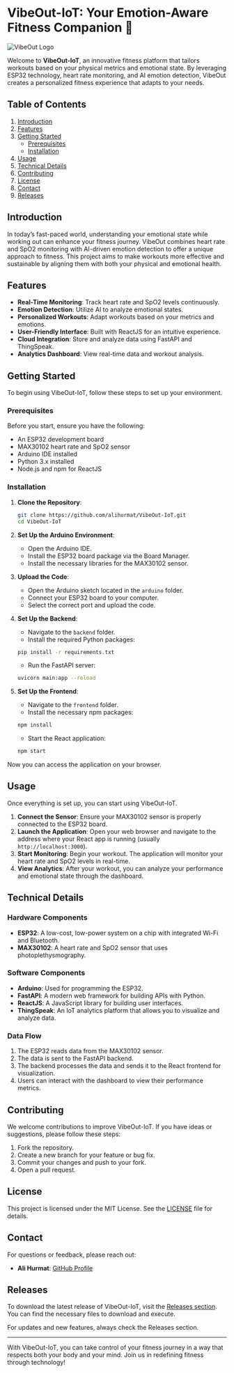 # VibeOut-IoT: Your Emotion-Aware Fitness Companion 🌟

![VibeOut Logo](https://img.shields.io/badge/VibeOut-IoT-brightgreen)

Welcome to **VibeOut-IoT**, an innovative fitness platform that tailors workouts based on your physical metrics and emotional state. By leveraging ESP32 technology, heart rate monitoring, and AI emotion detection, VibeOut creates a personalized fitness experience that adapts to your needs.

## Table of Contents

1. [Introduction](#introduction)
2. [Features](#features)
3. [Getting Started](#getting-started)
   - [Prerequisites](#prerequisites)
   - [Installation](#installation)
4. [Usage](#usage)
5. [Technical Details](#technical-details)
6. [Contributing](#contributing)
7. [License](#license)
8. [Contact](#contact)
9. [Releases](#releases)

## Introduction

In today’s fast-paced world, understanding your emotional state while working out can enhance your fitness journey. VibeOut combines heart rate and SpO2 monitoring with AI-driven emotion detection to offer a unique approach to fitness. This project aims to make workouts more effective and sustainable by aligning them with both your physical and emotional health.

## Features

- **Real-Time Monitoring**: Track heart rate and SpO2 levels continuously.
- **Emotion Detection**: Utilize AI to analyze emotional states.
- **Personalized Workouts**: Adapt workouts based on your metrics and emotions.
- **User-Friendly Interface**: Built with ReactJS for an intuitive experience.
- **Cloud Integration**: Store and analyze data using FastAPI and ThingSpeak.
- **Analytics Dashboard**: View real-time data and workout analysis.

## Getting Started

To begin using VibeOut-IoT, follow these steps to set up your environment.

### Prerequisites

Before you start, ensure you have the following:

- An ESP32 development board
- MAX30102 heart rate and SpO2 sensor
- Arduino IDE installed
- Python 3.x installed
- Node.js and npm for ReactJS

### Installation

1. **Clone the Repository**:

   ```bash
   git clone https://github.com/alihurmat/VibeOut-IoT.git
   cd VibeOut-IoT
   ```

2. **Set Up the Arduino Environment**:

   - Open the Arduino IDE.
   - Install the ESP32 board package via the Board Manager.
   - Install the necessary libraries for the MAX30102 sensor.

3. **Upload the Code**:

   - Open the Arduino sketch located in the `arduino` folder.
   - Connect your ESP32 board to your computer.
   - Select the correct port and upload the code.

4. **Set Up the Backend**:

   - Navigate to the `backend` folder.
   - Install the required Python packages:

   ```bash
   pip install -r requirements.txt
   ```

   - Run the FastAPI server:

   ```bash
   uvicorn main:app --reload
   ```

5. **Set Up the Frontend**:

   - Navigate to the `frontend` folder.
   - Install the necessary npm packages:

   ```bash
   npm install
   ```

   - Start the React application:

   ```bash
   npm start
   ```

Now you can access the application on your browser.

## Usage

Once everything is set up, you can start using VibeOut-IoT. 

1. **Connect the Sensor**: Ensure your MAX30102 sensor is properly connected to the ESP32 board.
2. **Launch the Application**: Open your web browser and navigate to the address where your React app is running (usually `http://localhost:3000`).
3. **Start Monitoring**: Begin your workout. The application will monitor your heart rate and SpO2 levels in real-time.
4. **View Analytics**: After your workout, you can analyze your performance and emotional state through the dashboard.

## Technical Details

### Hardware Components

- **ESP32**: A low-cost, low-power system on a chip with integrated Wi-Fi and Bluetooth.
- **MAX30102**: A heart rate and SpO2 sensor that uses photoplethysmography.

### Software Components

- **Arduino**: Used for programming the ESP32.
- **FastAPI**: A modern web framework for building APIs with Python.
- **ReactJS**: A JavaScript library for building user interfaces.
- **ThingSpeak**: An IoT analytics platform that allows you to visualize and analyze data.

### Data Flow

1. The ESP32 reads data from the MAX30102 sensor.
2. The data is sent to the FastAPI backend.
3. The backend processes the data and sends it to the React frontend for visualization.
4. Users can interact with the dashboard to view their performance metrics.

## Contributing

We welcome contributions to improve VibeOut-IoT. If you have ideas or suggestions, please follow these steps:

1. Fork the repository.
2. Create a new branch for your feature or bug fix.
3. Commit your changes and push to your fork.
4. Open a pull request.

## License

This project is licensed under the MIT License. See the [LICENSE](LICENSE) file for details.

## Contact

For questions or feedback, please reach out:

- **Ali Hurmat**: [GitHub Profile](https://github.com/alihurmat)

## Releases

To download the latest release of VibeOut-IoT, visit the [Releases section](https://github.com/alihurmat/VibeOut-IoT/releases). You can find the necessary files to download and execute.

For updates and new features, always check the Releases section. 

---

With VibeOut-IoT, you can take control of your fitness journey in a way that respects both your body and your mind. Join us in redefining fitness through technology!